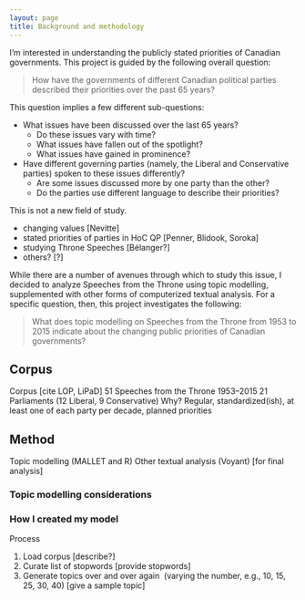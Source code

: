 ```yaml
---
layout: page
title: Background and methodology
---
```


I’m interested in understanding the publicly stated priorities of Canadian governments. This project is guided by the following overall question:

> How have the governments of different Canadian political parties described their priorities over the past 65 years?

This question implies a few different sub-questions:

* What issues have been discussed over the last 65 years?
	* Do these issues vary with time?
	* What issues have fallen out of the spotlight?
	* What issues have gained in prominence?
* Have different governing parties (namely, the Liberal and Conservative parties) spoken to these issues differently?
	* Are some issues discussed more by one party than the other?
	* Do the parties use different language to describe their priorities?

This is not a new field of study.

* changing values [Nevitte]
* stated priorities of parties in HoC QP [Penner, Blidook, Soroka]
* studying Throne Speeches [Bélanger?]
* others? [?]

While there are a number of avenues through which to study this issue, I decided to analyze Speeches from the Throne using topic modelling, supplemented with other forms of computerized textual analysis. For a specific question, then, this project investigates the following:

> What does topic modelling on Speeches from the Throne from 1953 to 2015 indicate about the changing public priorities of Canadian governments?

## Corpus

Corpus [cite LOP, LiPaD]
51 Speeches from the Throne
1953–2015
21 Parliaments (12 Liberal, 9 Conservative)
Why? Regular, standardized(ish), at least one of each party per decade, planned priorities

## Method

Topic modelling (MALLET and R)
Other textual analysis (Voyant) [for final analysis]


### Topic modelling considerations

### How I created my model

Process
1. Load corpus
[describe?]
2. Curate list of stopwords
	[provide stopwords]
3. Generate topics over and over again  (varying the number, e.g., 10, 15, 25, 30, 40)
	 [give a sample topic]